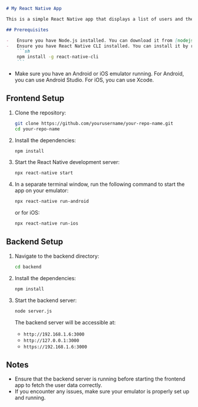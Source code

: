 ````markdown
# My React Native App

This is a simple React Native app that displays a list of users and their details. Follow the instructions below to set up and run the app.

## Prerequisites

-   Ensure you have Node.js installed. You can download it from [nodejs.org](https://nodejs.org/).
-   Ensure you have React Native CLI installed. You can install it by running:
    ```sh
    npm install -g react-native-cli
    ```
````

-   Make sure you have an Android or iOS emulator running. For Android, you can use Android Studio. For iOS, you can use Xcode.

## Frontend Setup

1. Clone the repository:

    ```sh
    git clone https://github.com/yourusername/your-repo-name.git
    cd your-repo-name
    ```

2. Install the dependencies:

    ```sh
    npm install
    ```

3. Start the React Native development server:

    ```sh
    npx react-native start
    ```

4. In a separate terminal window, run the following command to start the app on your emulator:
    ```sh
    npx react-native run-android
    ```
    or for iOS:
    ```sh
    npx react-native run-ios
    ```

## Backend Setup

1. Navigate to the backend directory:

    ```sh
    cd backend
    ```

2. Install the dependencies:

    ```sh
    npm install
    ```

3. Start the backend server:

    ```sh
    node server.js
    ```

    The backend server will be accessible at:

    - `http://192.168.1.6:3000`
    - `http://127.0.0.1:3000`
    - `https://192.168.1.6:3000`

## Notes

-   Ensure that the backend server is running before starting the frontend app to fetch the user data correctly.
-   If you encounter any issues, make sure your emulator is properly set up and running.
